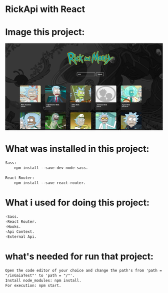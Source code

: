 # RickApi with React

# Image this project:

![Alt text](./searching.jpg?raw=true "Initial")


# What was installed in this project: 
    Sass: 
        npm install --save-dev node-sass.

    React Router:
        npm install --save react-router.


# What i used for doing this project: 
    -Sass.
    -React Router.
    -Hooks.
    -Api Context.
    -External Api.




# what's needed for run that project:
    Open the code editor of your choice and change the path's from 'path = "/inGaiaTest"' to 'path = "/"'.
    Install node_modules: npm install.
    For execution: npm start.
